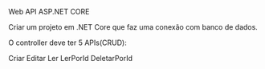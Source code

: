 Web API  ASP.NET CORE 

Criar um projeto em .NET Core que faz uma conexão com banco de dados.

O controller deve ter 5 APIs(CRUD):

Criar
Editar
Ler
LerPorId
DeletarPorId

